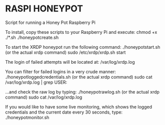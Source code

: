 RASPI HONEYPOT
==========

Script for running a Honey Pot Raspberry Pi

To install, copy these scripts to your Raspberry Pi and execute:
chmod +x ./*.sh
./honeypotcreate.sh 

To start the XRDP honeypot run the following command:
./honeypotstart.sh
(or the actual xrdp command)
sudo /etc/xrdp/xrdp.sh start

The login of failed attempts will be located at:
/var/log/xrdp.log

You can filter for failed logins in a very crude manner:
./honeypotloggedcredentials.sh
(or the actual xrdp command)
sudo cat /var/log/xrdp.log | grep USER:

...and check the raw log by typing:
./honeypotrawlog.sh
(or the actual xrdp command)
sudo cat /var/log/xrdp.log

If you would like to have some live monitoring, which shows the logged credentials and the current date every 30 seconds, type:
./honeypotmonitor.sh

